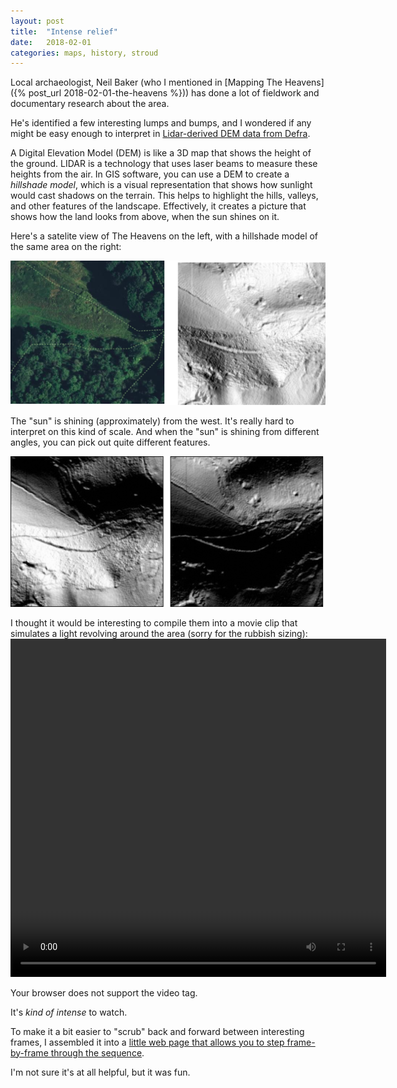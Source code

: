 ```yaml
---
layout: post
title:  "Intense relief"
date:   2018-02-01 
categories: maps, history, stroud
---
```



Local archaeologist, Neil Baker (who I mentioned in [Mapping The Heavens]({% post_url 2018-02-01-the-heavens %})) has done a lot of fieldwork and documentary research about the area.

He's identified a few interesting lumps and bumps, and I wondered if any might be easy enough to interpret in [Lidar-derived DEM data from Defra](http://www.mjk2.net/waffle/misc/Lidar/lidar.htm).

A Digital Elevation Model (DEM) is like a 3D map that shows the height of the ground. LIDAR is a technology that uses laser beams to measure these heights from the air. In GIS software, you can use a DEM to create a _hillshade model_, which is a visual representation that shows how sunlight would cast shadows on the terrain. This helps to highlight the hills, valleys, and other features of the landscape. Effectively, it creates a picture that shows how the land looks from above, when the sun shines on it.

Here's a satelite view of The Heavens on the left, with a hillshade model of the same area on the right:

![Two maps of "The Heavens" overlaid on each other, the top one semi-transparent, rendered in 3D with hills in high relief, viewed at an oblique angle](/assets/images/dem.png)

The "sun" is shining (approximately) from the west. It's really hard to interpret on this kind of scale. And when the "sun" is shining from different angles, you can pick out quite different features.

![Two maps of "The Heavens" overlaid on each other, the top one semi-transparent, rendered in 3D with hills in high relief, viewed at an oblique angle](/assets/images/compare-hillshade.png)

I thought it would be interesting to compile them into a movie clip that simulates a light revolving around the area (sorry for the rubbish sizing):
<video width="601" height="541" controls loop>
  <source src="{{ site.baseurl }}/assets/videos/heavens-hillshade.mp4" type="video/mp4">

  Your browser does not support the video tag.
</video>

It's _kind of intense_ to watch.


To make it a bit easier to "scrub" back and forward between interesting frames, I assembled it into a [little web page that allows you to step frame-by-frame through the sequence](/old/heavens/hillshade.html).

I'm not sure it's at all helpful, but it was fun.